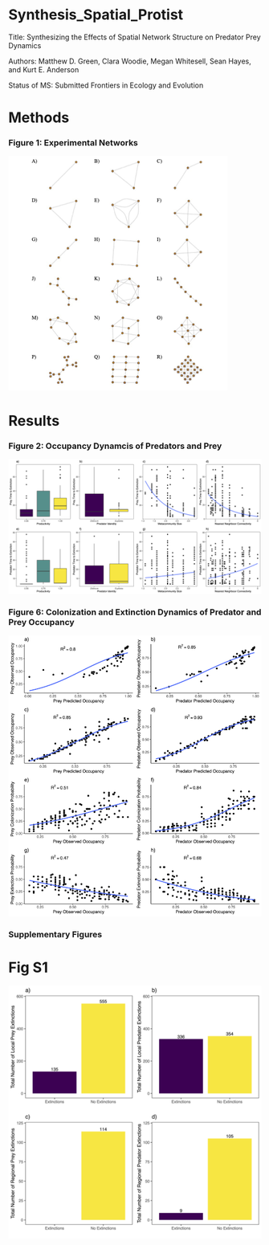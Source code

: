 # Synthesis_Spatial_Protist

Title: Synthesizing the Effects of Spatial Network Structure on Predator Prey Dynamics

Authors: Matthew D. Green, Clara Woodie, Megan Whitesell, Sean Hayes, and Kurt E. Anderson

Status of MS: Submitted Frontiers in Ecology and Evolution

# Methods

### Figure 1: Experimental Networks
![](Figs/Fig1.png)


# Results

### Figure 2: Occupancy Dynamcis of Predators and Prey
![](Figs/Fig2.final.png)

### Figure 6: Colonization and Extinction Dynamics of Predator and Prey Occupancy
![](Figs/Fig6.png)

### Supplementary Figures

# Fig S1
![](Figs/FigS1.png)

